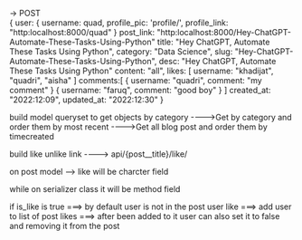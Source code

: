  -> POST   
 {
    user: {
        username: quad,
        profile_pic: 'profile/',
        profile_link: "http:localhost:8000/quad"
    }
    post_link: "http:localhost:8000/Hey-ChatGPT-Automate-These-Tasks-Using-Python"
    title: "Hey ChatGPT, Automate These Tasks Using Python",
    category: "Data Science",
    slug: "Hey-ChatGPT-Automate-These-Tasks-Using-Python",
    desc: "Hey ChatGPT, Automate These Tasks Using Python"
    content: "all",
    likes: [
        username: 
            "khadijat", "quadri", "aisha"
        ]
    comments:[
        {
            username: "quadri",
            comment: "my comment"
        }
        {
            username: "faruq",
            comment: "good boy"
        }
    ]
    created_at: "2022:12:09",
    updated_at: "2022:12:30"
 }


build model queryset to get objects by category
---->Get by category and order them by most recent
---->Get all blog post and order them by timecreated

build like unlike link
----> api/{post__title}/like/

on post model
  --> like will be charcter field

  while on serializer class it will be method field


  if is_like is true 
  ===> by default user is not in the post user like
  ===> add user to list of post likes 
  ===> after been added to it user can also set it to false and removing it from the post